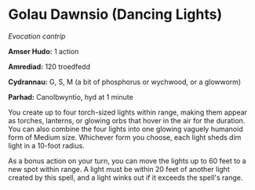 # Golau Dawnsio (Dancing Lights)

*Evocation cantrip*

**Amser Hudo:** 1 action

**Amrediad:** 120 troedfedd

**Cydrannau:** G, S, M (a bit of phosphorus or wychwood, or a glowworm)

**Parhad:** Canolbwyntio, hyd at 1 minute

You create up to four torch-sized lights within range, making them appear as torches, lanterns, or glowing orbs that hover in the air for the duration. You can also combine the four lights into one glowing vaguely humanoid form of Medium size. Whichever form you choose, each light sheds dim light in a 10-foot radius.

As a bonus action on your turn, you can move the lights up to 60 feet to a new spot within range. A light must be within 20 feet of another light created by this spell, and a light winks out if it exceeds the spell's range.